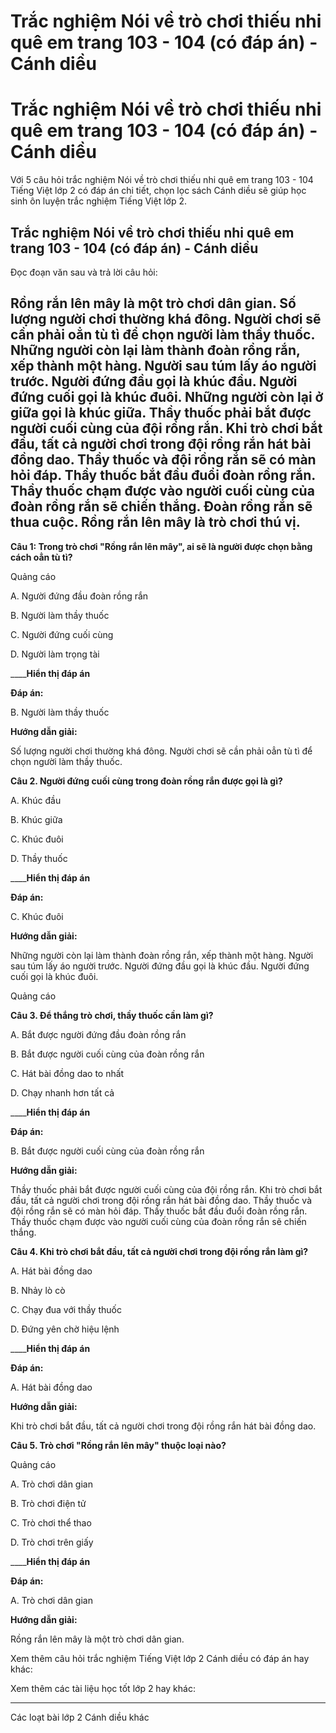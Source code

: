 # Trắc nghiệm Nói về trò chơi thiếu nhi quê em trang 103 - 104 (có đáp án) - Cánh diều

# Trắc nghiệm Nói về trò chơi thiếu nhi quê em trang 103 - 104 (có đáp án) - Cánh diều

Với 5 câu hỏi trắc nghiệm Nói về trò chơi thiếu nhi quê em trang 103 - 104 Tiếng Việt lớp 2 có đáp án chi tiết, chọn lọc sách Cánh diều sẽ giúp học sinh ôn luyện trắc nghiệm Tiếng Việt lớp 2.

## Trắc nghiệm Nói về trò chơi thiếu nhi quê em trang 103 - 104 (có đáp án) - Cánh diều

Đọc đoạn văn sau và trả lời câu hỏi: 

Rồng rắn lên mây là một trò chơi dân gian. Số lượng người chơi thường khá đông. Người chơi sẽ cần phải oẳn tù tì để chọn người làm thầy thuốc. Những người còn lại làm thành đoàn rồng rắn, xếp thành một hàng. Người sau túm lấy áo người trước. Người đứng đầu gọi là khúc đầu. Người đứng cuối gọi là khúc đuôi. Những người còn lại ở giữa gọi là khúc giữa. Thầy thuốc phải bắt được người cuối cùng của đội rồng rắn. Khi trò chơi bắt đầu, tất cả người chơi trong đội rồng rắn hát bài đồng dao. Thầy thuốc và đội rồng rắn sẽ có màn hỏi đáp. Thầy thuốc bắt đầu đuổi đoàn rồng rắn. Thầy thuốc chạm được vào người cuối cùng của đoàn rồng rắn sẽ chiến thắng. Đoàn rồng rắn sẽ thua cuộc. Rồng rắn lên mây là trò chơi thú vị.  
---  
  
**Câu 1: Trong trò chơi "Rồng rắn lên mây", ai sẽ là người được chọn bằng cách oẳn tù tì?**

Quảng cáo

A. Người đứng đầu đoàn rồng rắn

B. Người làm thầy thuốc

C. Người đứng cuối cùng

D. Người làm trọng tài

____**Hiển thị đáp án**

**Đáp án:**

B. Người làm thầy thuốc

**Hướng dẫn giải:**

Số lượng người chơi thường khá đông. Người chơi sẽ cần phải oẳn tù tì để chọn người làm thầy thuốc. 

**Câu 2. Người đứng cuối cùng trong đoàn rồng rắn được gọi là gì?**

A. Khúc đầu

B. Khúc giữa

C. Khúc đuôi

D. Thầy thuốc

____**Hiển thị đáp án**

**Đáp án:**

C. Khúc đuôi

**Hướng dẫn giải:**

Những người còn lại làm thành đoàn rồng rắn, xếp thành một hàng. Người sau túm lấy áo người trước. Người đứng đầu gọi là khúc đầu. Người đứng cuối gọi là khúc đuôi.

Quảng cáo

**Câu 3. Để thắng trò chơi, thầy thuốc cần làm gì?**

A. Bắt được người đứng đầu đoàn rồng rắn

B. Bắt được người cuối cùng của đoàn rồng rắn

C. Hát bài đồng dao to nhất

D. Chạy nhanh hơn tất cả

____**Hiển thị đáp án**

**Đáp án:**

B. Bắt được người cuối cùng của đoàn rồng rắn

**Hướng dẫn giải:**

Thầy thuốc phải bắt được người cuối cùng của đội rồng rắn. Khi trò chơi bắt đầu, tất cả người chơi trong đội rồng rắn hát bài đồng dao. Thầy thuốc và đội rồng rắn sẽ có màn hỏi đáp. Thầy thuốc bắt đầu đuổi đoàn rồng rắn. Thầy thuốc chạm được vào người cuối cùng của đoàn rồng rắn sẽ chiến thắng. 

**Câu 4. Khi trò chơi bắt đầu, tất cả người chơi trong đội rồng rắn làm gì?**

A. Hát bài đồng dao

B. Nhảy lò cò

C. Chạy đua với thầy thuốc

D. Đứng yên chờ hiệu lệnh

____**Hiển thị đáp án**

**Đáp án:**

A. Hát bài đồng dao

**Hướng dẫn giải:**

Khi trò chơi bắt đầu, tất cả người chơi trong đội rồng rắn hát bài đồng dao. 

**Câu 5. Trò chơi "Rồng rắn lên mây" thuộc loại nào?**

Quảng cáo

A. Trò chơi dân gian

B. Trò chơi điện tử

C. Trò chơi thể thao

D. Trò chơi trên giấy

____**Hiển thị đáp án**

**Đáp án:**

A. Trò chơi dân gian

**Hướng dẫn giải:**

Rồng rắn lên mây là một trò chơi dân gian. 

Xem thêm câu hỏi trắc nghiệm Tiếng Việt lớp 2 Cánh diều có đáp án hay khác:

Xem thêm các tài liệu học tốt lớp 2 hay khác:

* * *

Các loạt bài lớp 2 Cánh diều khác
